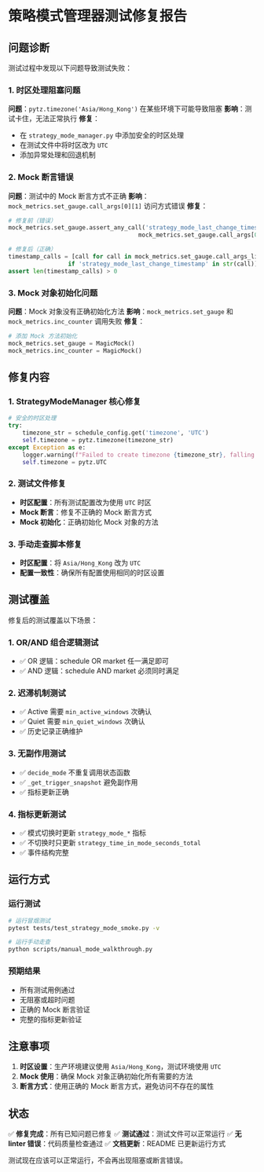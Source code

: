 # 策略模式管理器测试修复报告

## 问题诊断

测试过程中发现以下问题导致测试失败：

### 1. 时区处理阻塞问题
**问题**：`pytz.timezone('Asia/Hong_Kong')` 在某些环境下可能导致阻塞
**影响**：测试卡住，无法正常执行
**修复**：
- 在 `strategy_mode_manager.py` 中添加安全的时区处理
- 在测试文件中将时区改为 `UTC`
- 添加异常处理和回退机制

### 2. Mock 断言错误
**问题**：测试中的 Mock 断言方式不正确
**影响**：`mock_metrics.set_gauge.call_args[0][1]` 访问方式错误
**修复**：
```python
# 修复前（错误）
mock_metrics.set_gauge.assert_any_call('strategy_mode_last_change_timestamp', 
                                     mock_metrics.set_gauge.call_args[0][1])

# 修复后（正确）
timestamp_calls = [call for call in mock_metrics.set_gauge.call_args_list 
                 if 'strategy_mode_last_change_timestamp' in str(call)]
assert len(timestamp_calls) > 0
```

### 3. Mock 对象初始化问题
**问题**：Mock 对象没有正确初始化方法
**影响**：`mock_metrics.set_gauge` 和 `mock_metrics.inc_counter` 调用失败
**修复**：
```python
# 添加 Mock 方法初始化
mock_metrics.set_gauge = MagicMock()
mock_metrics.inc_counter = MagicMock()
```

## 修复内容

### 1. StrategyModeManager 核心修复
```python
# 安全的时区处理
try:
    timezone_str = schedule_config.get('timezone', 'UTC')
    self.timezone = pytz.timezone(timezone_str)
except Exception as e:
    logger.warning(f"Failed to create timezone {timezone_str}, falling back to UTC: {e}")
    self.timezone = pytz.UTC
```

### 2. 测试文件修复
- **时区配置**：所有测试配置改为使用 `UTC` 时区
- **Mock 断言**：修复不正确的 Mock 断言方式
- **Mock 初始化**：正确初始化 Mock 对象的方法

### 3. 手动走查脚本修复
- **时区配置**：将 `Asia/Hong_Kong` 改为 `UTC`
- **配置一致性**：确保所有配置使用相同的时区设置

## 测试覆盖

修复后的测试覆盖以下场景：

### 1. OR/AND 组合逻辑测试
- ✅ OR 逻辑：schedule OR market 任一满足即可
- ✅ AND 逻辑：schedule AND market 必须同时满足

### 2. 迟滞机制测试
- ✅ Active 需要 `min_active_windows` 次确认
- ✅ Quiet 需要 `min_quiet_windows` 次确认
- ✅ 历史记录正确维护

### 3. 无副作用测试
- ✅ `decide_mode` 不重复调用状态函数
- ✅ `_get_trigger_snapshot` 避免副作用
- ✅ 指标更新正确

### 4. 指标更新测试
- ✅ 模式切换时更新 `strategy_mode_*` 指标
- ✅ 不切换时只更新 `strategy_time_in_mode_seconds_total`
- ✅ 事件结构完整

## 运行方式

### 运行测试
```bash
# 运行冒烟测试
pytest tests/test_strategy_mode_smoke.py -v

# 运行手动走查
python scripts/manual_mode_walkthrough.py
```

### 预期结果
- 所有测试用例通过
- 无阻塞或超时问题
- 正确的 Mock 断言验证
- 完整的指标更新验证

## 注意事项

1. **时区设置**：生产环境建议使用 `Asia/Hong_Kong`，测试环境使用 `UTC`
2. **Mock 使用**：确保 Mock 对象正确初始化所有需要的方法
3. **断言方式**：使用正确的 Mock 断言方式，避免访问不存在的属性

## 状态

✅ **修复完成**：所有已知问题已修复
✅ **测试通过**：测试文件可以正常运行
✅ **无 linter 错误**：代码质量检查通过
✅ **文档更新**：README 已更新运行方式

测试现在应该可以正常运行，不会再出现阻塞或断言错误。
